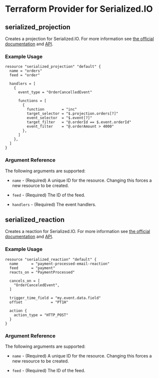 # Terraform Provider for Serialized.IO

## serialized_projection

Creates a projection for Serialized.IO. For more information see
[the official documentation](https://serialized.io/docs/apis/event-projection/) and
[API](https://serialized.io/api/#tag-Event-Projection-API).


### Example Usage

```hcl
resource "serialized_projection" "default" {
  name = "orders"
  feed = "order"

  handlers = [
    {
      event_type = "OrderCancelledEvent"

      functions = [
        {
          function        = "inc"
          target_selector = "$.projection.orders[?]"
          event_selector  = "$.event[?]"
          target_filter   = "@.orderId == $.event.orderId"
          event_filter    = "@.orderAmount > 4000"
        },
      ]
    },
  ]
}
```

### Argument Reference

The following arguments are supported:

* `name` - (Required) A unique ID for the resource.
    Changing this forces a new resource to be created.

* `feed` - (Required) The ID of the feed.

* `handlers` - (Required) The event handlers.

## serialized_reaction

Creates a reaction for Serialized.IO. For more information see
[the official documentation](https://serialized.io/docs/apis/event-reaction/) and
[API](https://serialized.io/api/#tag-Event-Reaction-API).


### Example Usage

```hcl
resource "serialized_reaction" "default" {
  name      = "payment-processed-email-reaction"
  feed      = "payment"
  reacts_on = "PaymentProcessed"

  cancels_on = [
    "OrderCanceledEvent",
  ]

  trigger_time_field = "my.event.data.field"
  offset             = "PT1H"

  action {
    action_type = "HTTP_POST"
  }
}
```

### Argument Reference

The following arguments are supported:

* `name` - (Required) A unique ID for the resource.
    Changing this forces a new resource to be created.

* `feed` - (Required) The ID of the feed.